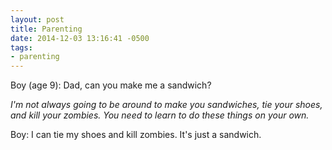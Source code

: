 ```yaml
---
layout: post
title: Parenting
date: 2014-12-03 13:16:41 -0500
tags: 
- parenting
--- 
```

Boy (age 9): Dad, can you make me a sandwich?

_I'm not always going to be around to make you sandwiches, tie your shoes, and kill your zombies. You need to learn to do these things on your own._

Boy: I can tie my shoes and kill zombies. It's just a sandwich. 